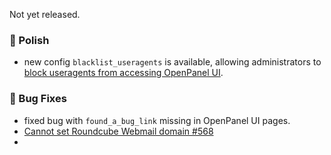 Not yet released.

### 💅 Polish
- new config `blacklist_useragents` is available, allowing administrators to [block useragents from accessing OpenPanel UI](https://raw.githubusercontent.com/stefanpejcic/openpanel-configuration/refs/heads/main/openpanel/conf/blacklist_useragents.txt).

### 🐛 Bug Fixes
- fixed bug with `found_a_bug_link` missing in OpenPanel UI pages.
- [Cannot set Roundcube Webmail domain #568](https://github.com/stefanpejcic/OpenPanel/issues/568)
- 
